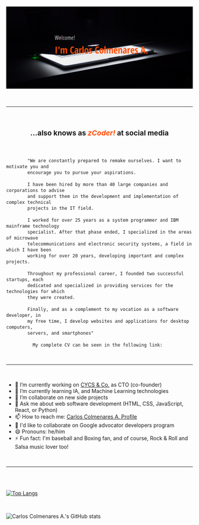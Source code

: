 ![zCoder Banner!](assets/img/miBanner.png)

<br>

---

<br>

### <div style="text-align:center"><h3>...also knows as<span style="color:#ff4c00"> _zCoder!_ </span>at social media</div>

<br>

<p style="text-align:justify; font-size:18px">

            "We are constantly prepared to remake ourselves. I want to motivate you and
            encourage you to pursue your aspirations.

            I have been hired by more than 40 large companies and corporations to advise
            and support them in the development and implementation of complex technical
            projects in the IT field.

            I worked for over 25 years as a system programmer and IBM mainframe technology
            specialist. After that phase ended, I specialized in the areas of microwave
            telecommunications and electronic security systems, a field in which I have been
            working for over 20 years, developing important and complex projects.

            Throughout my professional career, I founded two successful startups, each
            dedicated and specialized in providing services for the technologies for which
            they were created.

            Finally, and as a complement to my vocation as a software developer, in
            my free time, I develop websites and applications for desktop computers,
            servers, and smartphones"

              My complete CV can be seen in the following link:

</p>
<!-- ![zCoder Online CV!](https://carlos-colmenares-a.netlify.app) -->

<br>

---

<br>

- 🔭 I’m currently working on [CYCS & Co.](https://cycs.netlify.app "CYCS Ingeniería e Instalaciones") as CTO (co-founder)
- 🌱 I’m currently learning IA, and Machine Learning technologies
- 👯 I’m collaborate on new side projects
- 💬 Ask me about web software development (HTML, CSS, JavaScript, React, or Python)
- 📫 How to reach me: [Carlos Colmenares A. Profile](https://carlos-colmenares-a.netlify.app "https://carlos-colmenares-a.netlify.app")
- 👯 I'd like to collaborate on Google advocator developers program
- 😄 Pronouns: he/him
- ⚡ Fun fact: I'm baseball and Boxing fan, and of course, Rock & Roll and Salsa music lover too!

<br>

---

<br>
<br>

[![Top Langs](https://github-readme-stats.vercel.app/api/top-langs/?username=cycscarlos&&langs_count=8&theme=vue-dark)](https://github.com/cycscarlos/github-readme-stats)

<br>

![Carlos Colmenares A.'s GitHub stats](https://github-readme-stats.vercel.app/api?username=cycscarlos&show_icons=true&theme=vue-dark&hide=stars,prs)

<br>

<!-- ## My Colaborations -->

<!-- [![Carlos Colmenares A.'s github activity graph](https://activity-graph.herokuapp.com/graph?username=cycscarlos&theme=react-dark)](https://github.com/cycscarlos/github-readme-activity-graph) -->

<br>
